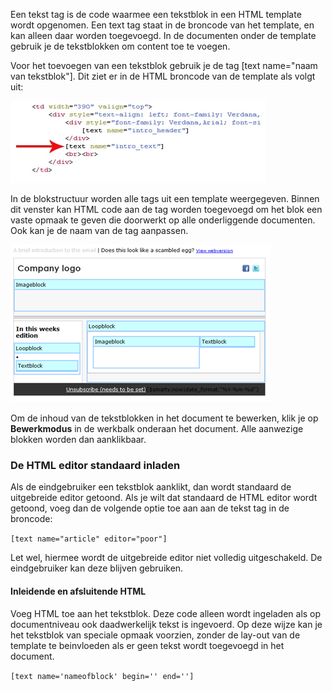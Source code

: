 Een tekst tag is de code waarmee een tekstblok in een HTML template
wordt opgenomen. Een text tag staat in de broncode van het template, en
kan alleen daar worden toegevoegd. In de documenten onder de template
gebruik je de tekstblokken om content toe te voegen.

Voor het toevoegen van een tekstblok gebruik je de tag [text name="naam
van tekstblok"]. Dit ziet er in de HTML broncode van de template als
volgt uit:

![](../images/textblockcode.png)

In de blokstructuur worden alle tags uit een template weergegeven.
Binnen dit venster kan HTML code aan de tag worden toegevoegd om het
blok een vaste opmaak te geven die doorwerkt op alle onderliggende
documenten. Ook kan je de naam van de tag aanpassen.

![](../images/documentloop.png)

Om de inhoud van de tekstblokken in het document te bewerken, klik je op
**Bewerkmodus** in de werkbalk onderaan het document. Alle aanwezige
blokken worden dan aanklikbaar.

### De HTML editor standaard inladen

Als de eindgebruiker een tekstblok aanklikt, dan wordt standaard de
uitgebreide editor getoond. Als je wilt dat standaard de HTML editor
wordt getoond, voeg dan de volgende optie toe aan aan de tekst tag in de
broncode:

`[text name="article" editor="poor"]`

Let wel, hiermee wordt de uitgebreide editor niet volledig
uitgeschakeld. De eindgebruiker kan deze blijven gebruiken.

#### **Inleidende en afsluitende HTML**

Voeg HTML toe aan het tekstblok. Deze code alleen wordt ingeladen als op
documentniveau ook daadwerkelijk tekst is ingevoerd. Op deze wijze kan
je het tekstblok van speciale opmaak voorzien, zonder de lay-out van de
template te beinvloeden als er geen tekst wordt toegevoegd in het
document.

`[text name='nameofblock' begin='' end='']`
